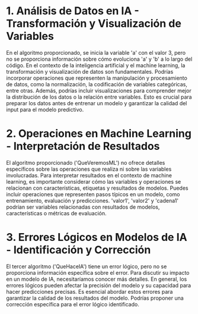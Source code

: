 

# 1. Análisis de Datos en IA - Transformación y Visualización de Variables

En el algoritmo proporcionado, se inicia la variable 'a' con el valor 3, pero no se proporciona información sobre cómo evoluciona 'a' y 'b' a lo largo del código. En el contexto de la inteligencia artificial y el machine learning, la transformación y visualización de datos son fundamentales. Podrías incorporar operaciones que representen la manipulación y procesamiento de datos, como la normalización, la codificación de variables categóricas, entre otras. Además, podrías incluir visualizaciones para comprender mejor la distribución de los datos o la relación entre variables. Esto es crucial para preparar los datos antes de entrenar un modelo y garantizar la calidad del input para el modelo predictivo.

# 2. Operaciones en Machine Learning - Interpretación de Resultados

El algoritmo proporcionado ('QueVeremosML') no ofrece detalles específicos sobre las operaciones que realiza ni sobre las variables involucradas. Para interpretar resultados en el contexto de machine learning, es importante considerar cómo las variables y operaciones se relacionan con características, etiquetas y resultados de modelos. Puedes incluir operaciones que representen pasos típicos en un modelo, como entrenamiento, evaluación y predicciones. 'valor1', 'valor2' y 'cadena1' podrían ser variables relacionadas con resultados de modelos, características o métricas de evaluación.

# 3. Errores Lógicos en Modelos de IA - Identificación y Corrección

El tercer algoritmo ('QueHaceIA') tiene un error lógico, pero no se proporciona información específica sobre el error. Para discutir su impacto en un modelo de IA, necesitaríamos conocer más detalles. En general, los errores lógicos pueden afectar la precisión del modelo y su capacidad para hacer predicciones precisas. Es esencial abordar estos errores para garantizar la calidad de los resultados del modelo. Podrías proponer una corrección específica para el error lógico identificado.


